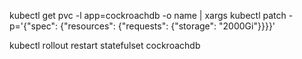 kubectl get pvc -l app=cockroachdb -o name | xargs kubectl patch -p='{"spec": {"resources": {"requests": {"storage": "2000Gi"}}}}'

kubectl rollout restart statefulset cockroachdb
